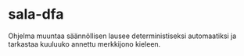 # sala-dfa

Ohjelma muuntaa säännöllisen lausee deterministiseksi automaatiksi ja tarkastaa kuuluuko annettu merkkijono kieleen.
